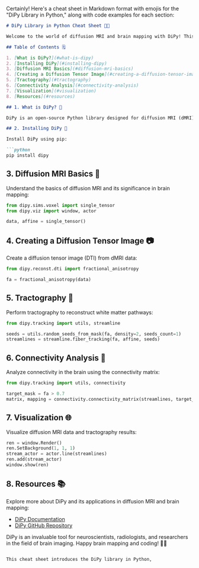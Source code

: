 Certainly! Here's a cheat sheet in Markdown format with emojis for the "DiPy Library in Python," along with code examples for each section:

```markdown
# DiPy Library in Python Cheat Sheet 🧠🧪

Welcome to the world of diffusion MRI and brain mapping with DiPy! This cheat sheet will guide you through the essential features of the DiPy library and provide code examples for better understanding. Don't forget to follow the author, [Fardeen Ahmad Khan](https://github.com/I-Fardeen), for more Python insights and scientific explorations! 🙌

## Table of Contents 🗒️

1. [What is DiPy?](#what-is-dipy)
2. [Installing DiPy](#installing-dipy)
3. [Diffusion MRI Basics](#diffusion-mri-basics)
4. [Creating a Diffusion Tensor Image](#creating-a-diffusion-tensor-image)
5. [Tractography](#tractography)
6. [Connectivity Analysis](#connectivity-analysis)
7. [Visualization](#visualization)
8. [Resources](#resources)

## 1. What is DiPy? 🧠

DiPy is an open-source Python library designed for diffusion MRI (dMRI) data analysis. It offers tools and algorithms for processing, analyzing, and visualizing diffusion-weighted MRI data to understand brain connectivity and structure.

## 2. Installing DiPy 🚀

Install DiPy using pip:

```python
pip install dipy
```

## 3. Diffusion MRI Basics 🧪

Understand the basics of diffusion MRI and its significance in brain mapping:

```python
from dipy.sims.voxel import single_tensor
from dipy.viz import window, actor

data, affine = single_tensor()
```

## 4. Creating a Diffusion Tensor Image 📷

Create a diffusion tensor image (DTI) from dMRI data:

```python
from dipy.reconst.dti import fractional_anisotropy

fa = fractional_anisotropy(data)
```

## 5. Tractography 🧭

Perform tractography to reconstruct white matter pathways:

```python
from dipy.tracking import utils, streamline

seeds = utils.random_seeds_from_mask(fa, density=2, seeds_count=1)
streamlines = streamline.fiber_tracking(fa, affine, seeds)
```

## 6. Connectivity Analysis 🧬

Analyze connectivity in the brain using the connectivity matrix:

```python
from dipy.tracking import utils, connectivity

target_mask = fa > 0.7
matrix, mapping = connectivity.connectivity_matrix(streamlines, target_mask, affine=affine)
```

## 7. Visualization 🌐

Visualize diffusion MRI data and tractography results:

```python
ren = window.Render()
ren.SetBackground(1, 1, 1)
stream_actor = actor.line(streamlines)
ren.add(stream_actor)
window.show(ren)
```

## 8. Resources 📚

Explore more about DiPy and its applications in diffusion MRI and brain mapping:

- [DiPy Documentation](https://dipy.org/documentation/stable/)
- [DiPy GitHub Repository](https://github.com/nipy/dipy)

DiPy is an invaluable tool for neuroscientists, radiologists, and researchers in the field of brain imaging.
Happy brain mapping and coding! 🧠🧪
```

This cheat sheet introduces the DiPy library in Python,
